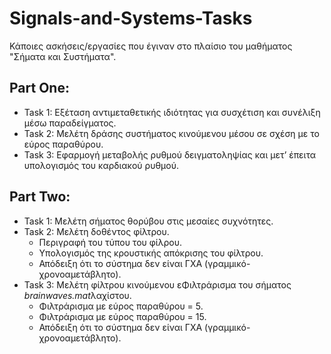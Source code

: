 # Signals-and-Systems-Tasks
Κάποιες ασκήσεις/εργασίες που έγιναν στο πλαίσιο του μαθήματος "Σήματα και Συστήματα".
<br>

## Part One: 
* Task 1: Εξέταση αντιμεταθετικής ιδιότητας για συσχέτιση και συνέλιξη μέσω παραδείγματος.
* Task 2: Μελέτη δράσης συστήματος κινούμενου μέσου σε σχέση με το εύρος παραθύρου.
* Task 3: Εφαρμογή μεταβολής ρυθμού δειγματοληψίας και μετ’ έπειτα υπολογισμός του καρδιακού ρυθμού.

## Part Two:
* Task 1: Μελέτη σήματος θορύβου στις μεσαίες συχνότητες.
* Task 2: Μελέτη δοθέντος φίλτρου.
    * Περιγραφή του τύπου του φίλρου.
    * Υπολογισμός της κρουστικής απόκρισης του φίλτρου.
    * Απόδειξη ότι το σύστημα δεν είναι ΓΧΑ (γραμμικό-χρονοαμετάβλητο).
* Task 3: Μελέτη φίλτρου κινούμενου εΦιλτράρισμα του σήματος *brainwaves.mat*λαχίστου.
    * Φιλτράρισμα με εύρος παραθύρου = 5.
    * Φιλτράρισμα με εύρος παραθύρου = 15.
    * Απόδειξη ότι το σύστημα δεν είναι ΓΧΑ (γραμμικό-χρονοαμετάβλητο).
